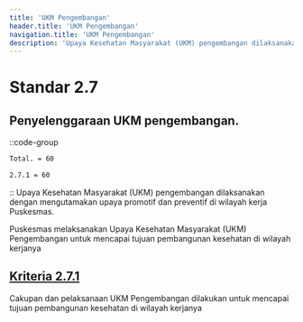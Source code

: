 ```yaml
---
title: 'UKM Pengembangan'
header.title: 'UKM Pengembangan'
navigation.title: 'UKM Pengembangan'
description: 'Upaya Kesehatan Masyarakat (UKM) pengembangan dilaksanakan dengan mengutamakan upaya promotif dan preventif di wilayah kerja Puskesmas. Puskesmas melaksanakan Upaya Kesehatan Masyarakat (UKM) Pengembangan untuk mencapai tujuan pembangunan kesehatan di wilayah kerjanya '
---
```

# Standar 2.7 
## Penyelenggaraan UKM pengembangan. 
::code-group
```bash [Nilai]
Total. = 60
```
```bash [Kriteria]
2.7.1 = 60
```
::
Upaya Kesehatan Masyarakat (UKM) pengembangan dilaksanakan dengan mengutamakan upaya promotif dan preventif di wilayah kerja Puskesmas. 

Puskesmas melaksanakan Upaya Kesehatan Masyarakat (UKM) Pengembangan untuk mencapai tujuan pembangunan kesehatan di wilayah kerjanya 
	
## [Kriteria 2.7.1](/2/7/1) 
Cakupan dan pelaksanaan UKM Pengembangan dilakukan untuk mencapai tujuan pembangunan kesehatan di wilayah kerjanya 


